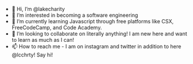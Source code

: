 - 👋 Hi, I’m @lakecharity
- 👀 I’m interested in becoming a software engineering
- 🌱 I’m currently learning Javascript through free platforms like CSX, FreeCodeCamp, and Code Academy.
- 💞️ I’m looking to collaborate on literally anything! I am new here and want to learn as much as I can!
- 📫 How to reach me - I am on instagram and twitter in addition to here @lcchrty! Say hi!

<!---
lakecharity/lakecharity is a ✨ special ✨ repository because its `README.md` (this file) appears on your GitHub profile.
You can click the Preview link to take a look at your changes.
--->
